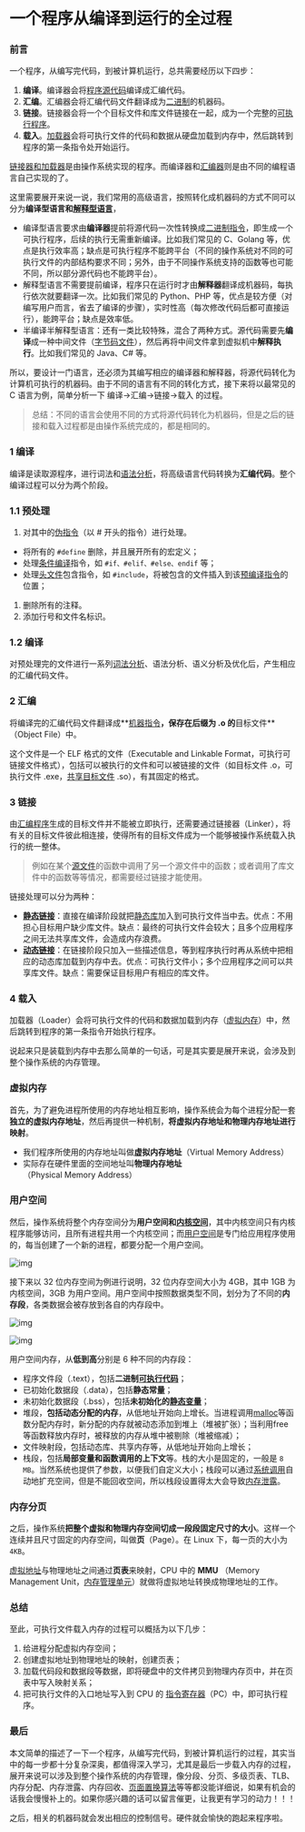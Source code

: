 
# 一个程序从编译到运行的全过程



### **前言**

一个程序，从编写完代码，到被计算机运行，总共需要经历以下四步：

1. **编译**。编译器会将[程序源代码](https://zhida.zhihu.com/search?content_id=209813107&content_type=Article&match_order=1&q=程序源代码&zhida_source=entity)编译成汇编代码。
2. **汇编**。汇编器会将汇编代码文件翻译成为[二进制](https://zhida.zhihu.com/search?content_id=209813107&content_type=Article&match_order=1&q=二进制&zhida_source=entity)的机器码。
3. **链接**。链接器会将一个个目标文件和库文件链接在一起，成为一个完整的[可执行程序](https://zhida.zhihu.com/search?content_id=209813107&content_type=Article&match_order=1&q=可执行程序&zhida_source=entity)。
4. **载入**。[加载器](https://zhida.zhihu.com/search?content_id=209813107&content_type=Article&match_order=1&q=加载器&zhida_source=entity)会将可执行文件的代码和数据从硬盘加载到内存中，然后跳转到程序的第一条指令处开始运行。



[链接器和加载器](https://zhida.zhihu.com/search?content_id=209813107&content_type=Article&match_order=1&q=链接器和加载器&zhida_source=entity)是由操作系统实现的程序。而编译器和[汇编器](https://zhida.zhihu.com/search?content_id=209813107&content_type=Article&match_order=2&q=汇编器&zhida_source=entity)则是由不同的编程语言自己实现的了。

这里需要展开来说一说，我们常用的高级语言，按照转化成机器码的方式不同可以分为**编译型语言和[解释型语言](https://zhida.zhihu.com/search?content_id=209813107&content_type=Article&match_order=1&q=解释型语言&zhida_source=entity)**，

- 编译型语言要求由**编译器**提前将源代码一次性转换成[二进制指令](https://zhida.zhihu.com/search?content_id=209813107&content_type=Article&match_order=1&q=二进制指令&zhida_source=entity)，即生成一个可执行程序，后续的执行无需重新编译。比如我们常见的 C、Golang 等，优点是执行效率高；缺点是可执行程序不能跨平台（不同的操作系统对不同的可执行文件的内部结构要求不同；另外，由于不同操作系统支持的函数等也可能不同，所以部分源代码也不能跨平台）。
- 解释型语言不需要提前编译，程序只在运行时才由**解释器**翻译成机器码，每执行依次就要翻译一次。比如我们常见的 Python、PHP 等，优点是较方便（对编写用户而言，省去了编译的步骤），实时性高（每次修改代码后都可直接运行），能跨平台；缺点是效率低。
- 半编译半解释型语言：还有一类比较特殊，混合了两种方式。源代码需要先**编译**成一种中间文件（[字节码文件](https://zhida.zhihu.com/search?content_id=209813107&content_type=Article&match_order=1&q=字节码文件&zhida_source=entity)），然后再将中间文件拿到虚拟机中**解释执行**。比如我们常见的 Java、C# 等。

所以，要设计一门语言，还必须为其编写相应的编译器和解释器，将源代码转化为计算机可执行的机器码。由于不同的语言有不同的转化方式，接下来将以最常见的 C 语言为例，简单分析一下 编译→汇编→链接→载入 的过程。

> 总结：不同的语言会使用不同的方式将源代码转化为机器码，但是之后的链接和载入过程都是由操作系统完成的，都是相同的。



### **1 编译**

编译是读取源程序，进行词法和[语法分析](https://zhida.zhihu.com/search?content_id=209813107&content_type=Article&match_order=1&q=语法分析&zhida_source=entity)，将高级语言代码转换为**汇编代码**。整个编译过程可以分为两个阶段。

### **1.1 预处理**

1. 对其中的[伪指令](https://zhida.zhihu.com/search?content_id=209813107&content_type=Article&match_order=1&q=伪指令&zhida_source=entity)（以 # 开头的指令）进行处理。

- 将所有的 `#define` 删除，并且展开所有的宏定义；
- 处理[条件编译](https://zhida.zhihu.com/search?content_id=209813107&content_type=Article&match_order=1&q=条件编译&zhida_source=entity)指令，如 `#if、#elif、#else、endif` 等；
- 处理[头文件](https://zhida.zhihu.com/search?content_id=209813107&content_type=Article&match_order=1&q=头文件&zhida_source=entity)包含指令，如 `#include`，将被包含的文件插入到该[预编译指令](https://zhida.zhihu.com/search?content_id=209813107&content_type=Article&match_order=1&q=预编译指令&zhida_source=entity)的位置；



1. 删除所有的注释。
2. 添加行号和文件名标识。

### **1.2 编译**

对预处理完的文件进行一系列[词法分析](https://zhida.zhihu.com/search?content_id=209813107&content_type=Article&match_order=1&q=词法分析&zhida_source=entity)、语法分析、语义分析及优化后，产生相应的汇编代码文件。



### **2 汇编**

将编译完的汇编代码文件翻译成**[机器指令](https://zhida.zhihu.com/search?content_id=209813107&content_type=Article&match_order=1&q=机器指令&zhida_source=entity)**，保存在后缀为 .o 的**目标文件**（Object File）中。

这个文件是一个 ELF 格式的文件（Executable and Linkable Format，可执行可链接文件格式），包括可以被执行的文件和可以被链接的文件（如目标文件 .o，可执行文件 .exe，[共享目标文件](https://zhida.zhihu.com/search?content_id=209813107&content_type=Article&match_order=1&q=共享目标文件&zhida_source=entity) .so），有其固定的格式。



### **3 链接**

由[汇编程序](https://zhida.zhihu.com/search?content_id=209813107&content_type=Article&match_order=1&q=汇编程序&zhida_source=entity)生成的目标文件并不能被立即执行，还需要通过链接器（Linker），将有关的目标文件彼此相连接，使得所有的目标文件成为一个能够被操作系统载入执行的统一整体。

> 例如在某个[源文件](https://zhida.zhihu.com/search?content_id=209813107&content_type=Article&match_order=1&q=源文件&zhida_source=entity)的函数中调用了另一个源文件中的函数；或者调用了库文件中的函数等等情况，都需要经过链接才能使用。

链接处理可以分为两种：

- **[静态链接](https://zhida.zhihu.com/search?content_id=209813107&content_type=Article&match_order=1&q=静态链接&zhida_source=entity)**：直接在编译阶段就把[静态库](https://zhida.zhihu.com/search?content_id=209813107&content_type=Article&match_order=1&q=静态库&zhida_source=entity)加入到可执行文件当中去。优点：不用担心目标用户缺少库文件。缺点：最终的可执行文件会较大；且多个应用程序之间无法共享库文件，会造成内存浪费。
- **[动态链接](https://zhida.zhihu.com/search?content_id=209813107&content_type=Article&match_order=1&q=动态链接&zhida_source=entity)**：在链接阶段只加入一些描述信息，等到程序执行时再从系统中把相应的动态库加载到内存中去。优点：可执行文件小；多个应用程序之间可以共享库文件。缺点：需要保证目标用户有相应的库文件。



### **4 载入**

加载器（Loader）会将可执行文件的代码和数据加载到内存（[虚拟内存](https://zhida.zhihu.com/search?content_id=209813107&content_type=Article&match_order=1&q=虚拟内存&zhida_source=entity)）中，然后跳转到程序的第一条指令开始执行程序。

说起来只是装载到内存中去那么简单的一句话，可是其实要是展开来说，会涉及到整个操作系统的内存管理。

### **虚拟内存**

首先，为了避免进程所使用的内存地址相互影响，操作系统会为每个进程分配一套**独立的虚拟内存地址**，然后再提供一种机制，**将虚拟内存地址和物理内存地址进行映射**。

- 我们程序所使用的内存地址叫做**虚拟内存地址**（Virtual Memory Address）
- 实际存在硬件里面的空间地址叫**物理内存地址**（Physical Memory Address）



### **用户空间**

然后，操作系统将整个内存空间分为**用户空间和[内核空间](https://zhida.zhihu.com/search?content_id=209813107&content_type=Article&match_order=1&q=内核空间&zhida_source=entity)**，其中内核空间只有内核程序能够访问，且所有进程共用一个内核空间；而[用户空间](https://zhida.zhihu.com/search?content_id=209813107&content_type=Article&match_order=3&q=用户空间&zhida_source=entity)是专门给应用程序使用的，每当创建了一个新的进程，都要分配一个用户空间。

![img](https://pic3.zhimg.com/v2-18eacffb74247975195b7af08b744348_b.jpg)

接下来以 32 位内存空间为例进行说明，32 位内存空间大小为 4GB，其中 1GB 为内核空间，3GB 为用户空间。用户空间中按照数据类型不同，划分为了不同的**内存段**，各类数据会被存放到各自的内存段中。

![img](https://pic1.zhimg.com/v2-3f2d3d755ffe4c9181c06d447001022a_b.jpg)

![img](https://picx.zhimg.com/v2-ce36fe48fe93bff0b881f3e0497a438d_b.jpg)

用户空间内存，从**低到高**分别是 6 种不同的内存段：

- 程序文件段（.text），包括**二进制[可执行代码](https://zhida.zhihu.com/search?content_id=209813107&content_type=Article&match_order=1&q=可执行代码&zhida_source=entity)**；
- 已初始化数据段（.data），包括**静态常量**；
- 未初始化数据段（.bss），包括**未初始化的[静态变量](https://zhida.zhihu.com/search?content_id=209813107&content_type=Article&match_order=1&q=静态变量&zhida_source=entity)**；
- 堆段，**包括动态分配的内存**，从低地址开始向上增长。当进程调用[malloc](https://zhida.zhihu.com/search?content_id=209813107&content_type=Article&match_order=1&q=malloc&zhida_source=entity)等函数分配内存时，新分配的内存就被动态添加到堆上（堆被扩张）；当利用free等函数释放内存时，被释放的内存从堆中被剔除（堆被缩减）；
- 文件映射段，包括动态库、共享内存等，从低地址开始向上增长；
- 栈段，包括**局部变量和函数调用的上下文**等。栈的大小是固定的，一般是 `8 MB`。当然系统也提供了参数，以便我们自定义大小；栈段可以通过[系统调用](https://zhida.zhihu.com/search?content_id=209813107&content_type=Article&match_order=1&q=系统调用&zhida_source=entity)自动地扩充空间，但是不能回收空间，所以栈段设置得太大会导致[内存泄露](https://zhida.zhihu.com/search?content_id=209813107&content_type=Article&match_order=1&q=内存泄露&zhida_source=entity)。



### **内存分页**

之后，操作系统**把整个虚拟和物理内存空间切成一段段固定尺寸的大小**。这样一个连续并且尺寸固定的内存空间，叫做**页**（Page）。在 Linux 下，每一页的大小为 `4KB`。

[虚拟地址](https://zhida.zhihu.com/search?content_id=209813107&content_type=Article&match_order=1&q=虚拟地址&zhida_source=entity)与物理地址之间通过**页表**来映射，CPU 中的 **MMU** （Memory Management Unit，[内存管理单元](https://zhida.zhihu.com/search?content_id=209813107&content_type=Article&match_order=1&q=内存管理单元&zhida_source=entity)）就做将虚拟地址转换成物理地址的工作。



### **总结**

至此，可执行文件载入内存的过程可以概括为以下几步：

1. 给进程分配虚拟内存空间；
2. 创建虚拟地址到物理地址的映射，创建页表；
3. 加载代码段和数据段等数据，即将硬盘中的文件拷贝到物理内存页中，并在页表中写入映射关系；
4. 把可执行文件的入口地址写入到 CPU 的 [指令寄存器](https://zhida.zhihu.com/search?content_id=209813107&content_type=Article&match_order=1&q=指令寄存器&zhida_source=entity)（PC）中，即可执行程序。



### **最后**

本文简单的描述了一下一个程序，从编写完代码，到被计算机运行的过程，其实当中的每一步都十分复杂深奥，都值得深入学习，尤其是最后一步载入内存的过程，展开来说可以涉及到整个操作系统的内存管理，像分段、分页、多级页表、TLB、内存分配、内存泄露、内存回收、[页面置换算法](https://zhida.zhihu.com/search?content_id=209813107&content_type=Article&match_order=1&q=页面置换算法&zhida_source=entity)等等都没能详细说，如果有机会的话我会慢慢补上的。如果你感兴趣的话可以留言催更，让我更有学习的动力！！！





之后，相关的机器码就会发出相应的控制信号。硬件就会愉快的跑起来程序啦。
